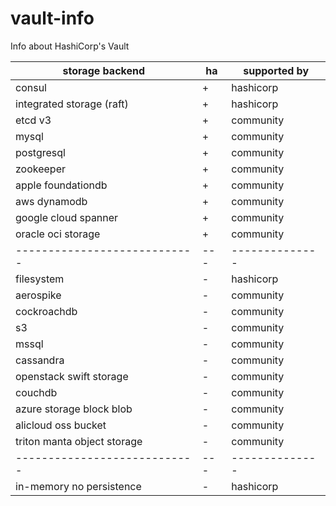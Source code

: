# vault-info
Info about HashiCorp's Vault

| storage backend              | ha  |  supported by  |
| ---------------------------- | --- | -------------- |
| consul                       |  +  |   hashicorp    |
| integrated storage (raft)    |  +  |   hashicorp    |
| etcd v3                      |  +  |   community    |
| mysql                        |  +  |   community    |
| postgresql                   |  +  |   community    |
| zookeeper                    |  +  |   community    |
| apple foundationdb           |  +  |   community    |
| aws dynamodb                 |  +  |   community    |
| google cloud spanner         |  +  |   community    |
| oracle oci storage           |  +  |   community    |
| ---------------------------- | --- | -------------- |
| filesystem                   |  -  |   hashicorp    |
| aerospike                    |  -  |   community    |
| cockroachdb                  |  -  |   community    |
| s3                           |  -  |   community    |
| mssql                        |  -  |   community    |
| cassandra                    |  -  |   community    |
| openstack swift storage      |  -  |   community    |
| couchdb                      |  -  |   community    |
| azure storage block blob     |  -  |   community    |
| alicloud oss bucket          |  -  |   community    |
| triton manta object storage  |  -  |   community    |
| ---------------------------- | --- | -------------- |
| in-memory no persistence     |  -  |   hashicorp    |
